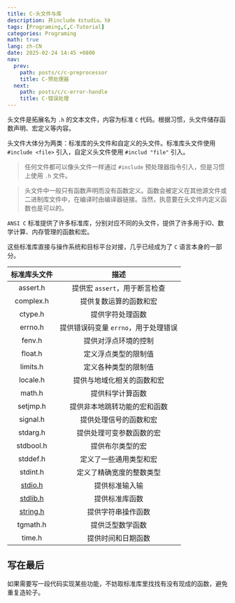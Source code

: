 ```yaml
---
title: C-头文件与库
description: 井include 《studio。h》
tags: [Programing,C,C-Tutorial]
categories: Programing
math: true
lang: zh-CN
date: 2025-02-24 14:45 +0800
nav:
  prev:
    path: posts/c/c-preprocessor
    title: C-预处理器
  next:
    path: posts/c/c-error-handle
    title: C-错误处理
---
```


头文件是拓展名为 `.h` 的文本文件，内容为标准 `C` 代码。根据习惯，头文件储存函数声明、宏定义等内容。

头文件大体分为两类：标准库的头文件和自定义的头文件。标准库头文件使用 `#include <file>` 引入，自定义头文件使用 `#includ "file"` 引入。

> 任何文件都可以像头文件一样通过 `#include` 预处理器指令引入，但是习惯上使用 `.h` 文件。

> 头文件中一般只有函数声明而没有函数定义。函数会被定义在其他源文件或二进制库文件中，在编译时由编译器链接。当然，执意要在头文件内定义函数也是可以的。

`ANSI C` 标准提供了许多标准库，分别对应不同的头文件，提供了许多用于IO、数学计算、内存管理的函数和宏。

这些标准库直接与操作系统和目标平台对接，几乎已经成为了 `C` 语言本身的一部分。

|标准库头文件|描述|
|:-:|:-:|
|assert.h|提供宏 `assert`，用于断言检查|
|complex.h|提供复数运算的函数和宏|
|ctype.h|提供字符处理函数|
|errno.h|提供错误码变量 `errno`，用于处理错误|
|fenv.h|提供对浮点环境的控制|
|float.h|定义浮点类型的限制值|
|limits.h|定义各种类型的限制值|
|locale.h|提供与地域化相关的函数和宏|
|math.h|提供科学计算函数|
|setjmp.h|提供非本地跳转功能的宏和函数|
|signal.h|提供处理信号的函数和宏|
|stdarg.h|提供处理可变参数函数的宏|
|stdbool.h|提供布尔类型的宏|
|stddef.h|定义了一些通用类型和宏|
|stdint.h|定义了精确宽度的整数类型|
|[stdio.h](../std-lib/stdio.h)|提供标准输入输|
|[stdlib.h](../std-lib/stdlib.h)|提供标准库函数|
|[string.h](../std-lib/string.h)|提供字符串操作函数|
|tgmath.h|提供泛型数学函数|
|time.h|提供时间和日期函数|

## 写在最后

如果需要写一段代码实现某些功能，不妨取标准库里找找有没有现成的函数，避免重复造轮子。
